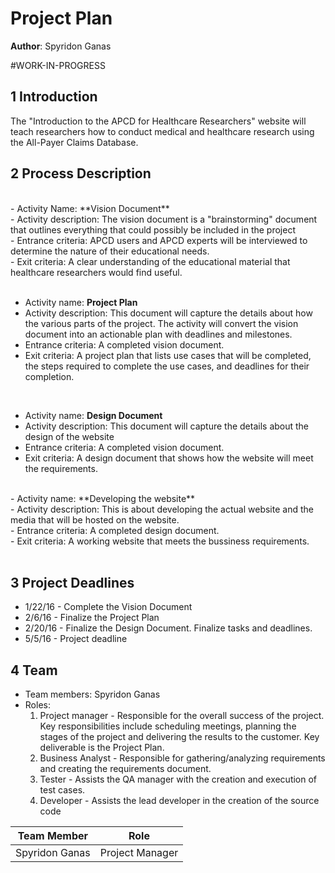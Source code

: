 # Project Plan

**Author**: Spyridon Ganas

#WORK-IN-PROGRESS



## 1 Introduction

The "Introduction to the APCD for Healthcare Researchers" website will teach researchers how to conduct medical and healthcare research using the All-Payer Claims Database.

## 2 Process Description

<br>
- Activity Name: **Vision Document** </br>
- Activity description: The vision document is a "brainstorming" document that outlines everything that could possibly be included in the project </br> 
- Entrance criteria: APCD users and APCD experts will be interviewed to determine the nature of their educational needs. </br>
- Exit criteria: A clear understanding of the educational material that healthcare researchers would find useful.</br>
</br>


- Activity name: **Project Plan** </br>
- Activity description: This document will capture the details about how the various parts of the project. The activity will convert the vision document into an actionable plan with deadlines and milestones. </br>
- Entrance criteria: A completed vision document. </br>
- Exit criteria: A project plan that lists use cases that will be completed, the steps required to complete the use cases, and deadlines for their completion.</br>
</br>


- Activity name: **Design Document** </br>
- Activity description: This document will capture the details about the design of the website </br>
- Entrance criteria: A completed vision document. </br>
- Exit criteria: A design document that shows how the website will meet the requirements. </br>


</br>
- Activity name: **Developing the website** </br>
- Activity description: This is about developing the actual website and the media that will be hosted on the website.</br>
- Entrance criteria: A completed design document. </br>
- Exit criteria: A working website that meets the bussiness requirements.</br>
</br>







## 3 Project Deadlines

- 1/22/16 - Complete the Vision Document
- 2/6/16 - Finalize the Project Plan
- 2/20/16 - Finalize the Design Document.  Finalize tasks and deadlines.
- 5/5/16 - Project deadline









## 4 Team

- Team members: Spyridon Ganas
- Roles: 
  1. Project manager - Responsible for the overall success of the project.  Key responsibilities include scheduling meetings, planning the stages of the project and delivering the results to the customer.  Key deliverable is the Project Plan.
  2. Business Analyst - Responsible for gathering/analyzing requirements and creating the requirements document.
  3. Tester - Assists the QA manager with the creation and execution of test cases.
  4. Developer - Assists the lead developer in the creation of the source code

Team Member | Role
----------- | -------------
Spyridon Ganas | Project Manager
